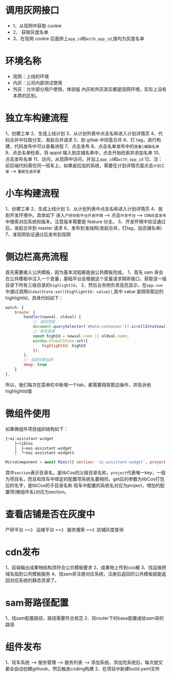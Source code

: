 # 调用灰网接口

- 1、从现网中获取 cookie
- 2、 获取灰度名单
- 3、在现网 cookie 后面拼上`app_id`和`with_app_id`,值均为灰度名单

# 环境名称

- 现网：上线的环境
- 内灰：公司内部测试使用
- 外灰：允许部分用户使用，体验版
  內灰和外灰其实都是现网环境，实际上没有本质的区别。

# 独立车构建流程

1、创建工单
2、生成上线计划
3、从计划列表中点击名称进入计划详情页
4、代码合并中拉取分支、发起合并请求
5、到 gitlab 中同意合并
6、打 tag，进行构建，代码发布中可以查看进程
7、点击发布
8、点击名单发布中的`查看|编辑名单`
9、点击名单检索，将 appid 输入到店铺名单中，点击开始检索并添加名单
10、点击发布名单
11、访问，从现网中访问，并加上`app_id`和`with_app_id`
12、注：前后端代码需在同一班车上，如果是后加的系统，需要在计划详情页面点击`计划工单` --> `重新生成步骤`

# 小车构建流程

1、创建工单
2、生成上线计划
3、从计划列表中点击名称进入计划详情页
4、放到开发环境中。具体如下 进入`产研协助平台开发环境` --> 点击`开发平台` --> `CDN灰度发布`中搜索对应系统和版本。注意版本需要是 feature 分支。
5、开发环境中验证通过后，发起合并到 master 请求
6、发布到准线网(发起合并，打tag，加店铺名单)
7、准现网验证通过后发布到现网

# 侧边栏高亮流程

首先需要接入公共模板，因为基本流程都是由公共模板完成。
1、首先 sam 哥会在公共模板中注入一个变量，基础平台会根据这个变量请求翔哥接口，获取该一级目录下所有三级目录的`highlightId`，
2、然后业务侧负责高亮显示，在`app.vue`中通过调用`GlobalState.set({highlightId: value})`,其中 value 是翔哥那边的 highlightId，具体代码如下：

```js
watch: {
    $route: {
        handler(newval, oldval) {
            // 滚回顶部
            document.querySelector('#data-container')?.scrollIntoView();
            // 高亮菜单
            const highId = newval.name || oldval.name;
            window.GlobalState.set({
                highlightId: highId
            });
        },
        // 深度观察监听
        deep: true
    }
},
```
所以，我们每次在菜单栏中新增一个tab，都需要翔哥那边操作，并告诉他highlightId值

# 微组件使用
如果微组件项目组织结构如下：
```js
├─ai-assistant-widget
    ├─libCos
    │  ├─eai-assistant-widget
    │  └─eai-assistant-widget1
```
```js
MircoComponent = await Mimir({ section: 'ai-assistant-widget', project: 'project_name' })?.get('eai-assistant-widget');
```

其中`section`表示目录名，是libCos的父级目录名称，`project`代表唯一key，一般为项目名，而且和班车中绑定的配置项系统名要相同，get后的参数为libCos打包后的名字，是libCos的子目录名称
班车中配置的系统名对应为project，增加的配置项(微组件名)对应为section。

# 查看店铺是否在灰度中
产研平台 ==》 运维平台 ==》 服务搜索 ==》店铺灰度查询


# cdn发布
1、前端输出成果物结构须符合公共模板要求
2、成果物上传到cos桶
3、找运维把域名指到公共模板服务
4、找sam哥注册对应系统，注册后返回的公共模板就能返回对应系统的静态资源了。 


# sam哥路径配置
1、找sam配置路径，路径需要符合规范
2、将router下的base配置成给sam哥的路径

# 组件发布
1、班车系统 --> 服务管理 --> 服务列表 --> 添加系统。添加完系统后，每次提交都会自动创建githook，然后触发coding构建
2、在项目中新建build.yaml文件

